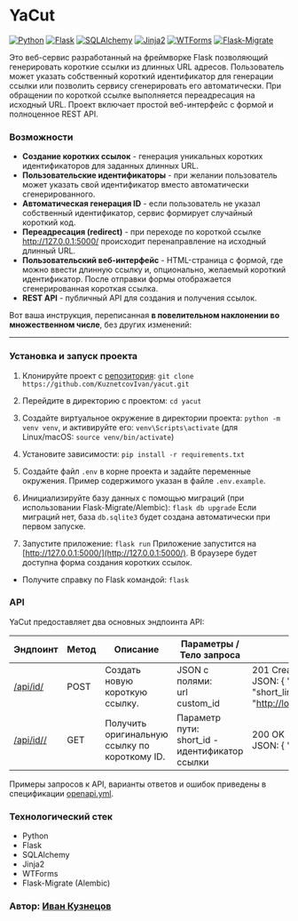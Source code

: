 # YaCut
[![Python](https://img.shields.io/badge/Python-3.9+-blue?logo=python&logoColor=white)](https://www.python.org/)
[![Flask](https://img.shields.io/badge/Flask-2.x-black?logo=flask)](https://flask.palletsprojects.com/)
[![SQLAlchemy](https://img.shields.io/badge/SQLAlchemy-1.4+-red?logo=sqlalchemy)](https://www.sqlalchemy.org/)
[![Jinja2](https://img.shields.io/badge/Jinja2-3.x-orange?logo=jinja)](https://jinja.palletsprojects.com/)
[![WTForms](https://img.shields.io/badge/WTForms-3.x-brightgreen)](https://wtforms.readthedocs.io/)
[![Flask-Migrate](https://img.shields.io/badge/Flask--Migrate-Alembic-yellow?logo=alembic)](https://flask-migrate.readthedocs.io/)

Это веб-сервис разработанный на фреймворке Flask позволяющий генерировать короткие ссылки из длинных URL адресов.
Пользователь может указать собственный короткий идентификатор для генерации ссылки или позволить сервису сгенерировать его автоматически. При обращении по короткой ссылке выполняется переадресация на исходный URL. Проект включает простой веб-интерфейс с формой и полноценное REST API.

### Возможности

* **Создание коротких ссылок** - генерация уникальных коротких идентификаторов для заданных длинных URL.
* **Пользовательские идентификаторы** - при желании пользователь может указать свой идентификатор вместо автоматически сгенерированного. 
* **Автоматическая генерация ID** - если пользователь не указал собственный идентификатор, сервис формирует случайный короткий код. 
* **Переадресация (redirect)** - при переходе по короткой ссылке [http://127.0.0.1:5000/<short>](http://127.0.0.1:5000/<short>) происходит перенаправление на исходный длинный URL.
* **Пользовательский веб-интерфейс** - HTML-страница с формой, где можно ввести длинную ссылку и, опционально, желаемый короткий идентификатор. После отправки формы отображается сгенерированная короткая ссылка.
* **REST API** - публичный API для создания и получения ссылок.

Вот ваша инструкция, переписанная **в повелительном наклонении во множественном числе**, без других изменений:

---

### Установка и запуск проекта

1. Клонируйте проект с [репозитория](https://github.com/KuznetcovIvan/yacut.git):
   `git clone https://github.com/KuznetcovIvan/yacut.git`

2. Перейдите в директорию с проектом:
   `cd yacut`

3. Создайте виртуальное окружение в директории проекта:
   `python -m venv venv`,
   и активируйте его:
   `venv\Scripts\activate` (для Linux/macOS: `source venv/bin/activate`)

4. Установите зависимости:
   `pip install -r requirements.txt`

5. Создайте файл `.env` в корне проекта и задайте переменные окружения.
   Пример содержимого указан в файле `.env.example`.

6. Инициализируйте базу данных с помощью миграций (при использовании Flask-Migrate/Alembic):
   `flask db upgrade`
   Если миграций нет, база `db.sqlite3` будет создана автоматически при первом запуске.

7. Запустите приложение:
   `flask run`
   Приложение запустится на [http://127.0.0.1:5000/](http://127.0.0.1:5000/). В браузере будет доступна форма создания коротких ссылок.

* Получите справку по Flask командой:
  `flask`


### API

YaCut предоставляет два основных эндпоинта API:

| Эндпоинт          | Метод | Описание                                  | Параметры / Тело запроса                              | Ответ                                                                                                                                     |
| --------------------- | --------- | --------------------------------------------- | --------------------------------------------------------- | --------------------------------------------------------------------------------------------------------------------------------------------- |
| [/api/id/](http://localhost:5000/api/id/)           | POST      | Создать новую короткую ссылку.                | JSON с полями:<br>url <br>custom_id | 201 Created <br> JSON: { "url": "[...](...)",<br>"short_link": "[http://localhost:5000/<short>](http://localhost:5000/<short>)"}`|
| [/api/id/<short>/](http://localhost:5000/api/id/<short>/) | GET       | Получить оригинальную ссылку по короткому ID. | Параметр пути:<br>short_id - идентификатор ссылки       | 200 OK <br> JSON: { "url": "[...](...)"}                                                                   |

Примеры запросов к API, варианты ответов и ошибок приведены в спецификации [openapi.yml](https://github.com/KuznetcovIvan/yacut/blob/834cc6ebaa4a68560c1632b412e86cc4bad01c8f/openapi.yml).

### Технологический стек
* Python 
* Flask
* SQLAlchemy
* Jinja2
* WTForms
* Flask-Migrate (Alembic)

### Автор: [Иван Кузнецов](https://github.com/KuznetcovIvan)
